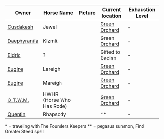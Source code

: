 | Owner | Horse Name | Picture | Current location | Exhaustion Level |
| --- | --- | --- | --- | --- |
| [Cusdakesh](PCs/Cusdakesh%20Greyskull.md) | Jewel | | [Green Orchard](../Locations/Green%20Orchard.md) | - |
| [Daephyrantia](PCs/Daephyrantia%20Pholpfi.md) | Kizmit | | [Green Orchard](../Locations/Green%20Orchard.md) | - |
| [Eldrid](PCs/Eldrid%20Vannar.md) | ? | | Gifted to Declan | - |
| [Eugine](PCs/Eugine%20Brawnanvil.md) | Lareigh | | [Green Orchard](../Locations/Green%20Orchard.md) | - |
| [Eugine](PCs/Eugine%20Brawnanvil.md) | Mareigh | | [Green Orchard](../Locations/Green%20Orchard.md) | - |
| [O.T.W.M.](PCs/O.T.W.M..md) | HWHR (Horse Who Has Rode) | | [Green Orchard](../Locations/Green%20Orchard.md) | - |
| [Quentin](PCs/Quentin%20Thexius.md) | Rhapsody | | ** | - |


\* = traveling with The Founders Keepers
\** = pegasus summon, Find Greater Steed spell